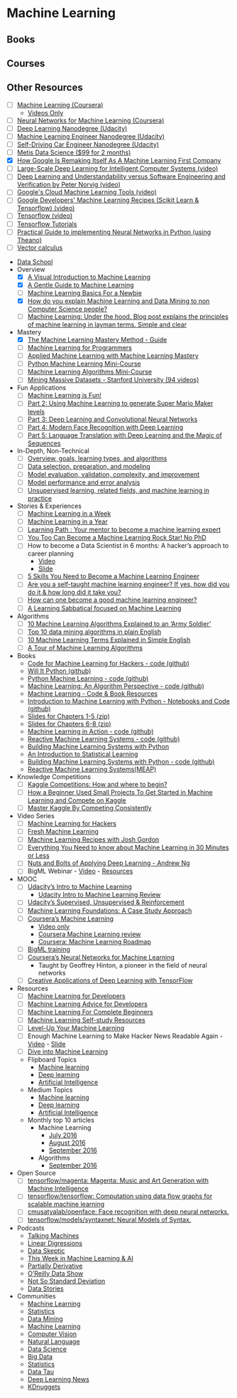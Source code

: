 # Machine Learning

## Books

## Courses

## Other Resources

- [ ] [Machine Learning (Coursera)](https://www.coursera.org/learn/machine-learning)
    - [Videos Only](https://www.youtube.com/playlist?list=PLZ9qNFMHZ-A4rycgrgOYma6zxF4BZGGPW)
- [ ] [Neural Networks for Machine Learning (Coursera)](https://www.coursera.org/learn/neural-networks)
- [ ] [Deep Learning Nanodegree (Udacity)](https://www.udacity.com/course/deep-learning--ud730)
- [ ] [Machine Learning Engineer Nanodegree (Udacity)](https://www.udacity.com/course/machine-learning-engineer-nanodegree-by-google--nd009)
- [ ] [Self-Driving Car Engineer Nanodegree (Udacity)](https://www.udacity.com/drive)
- [ ] [Metis Data Science ($99 for 2 months)](http://www.thisismetis.com/explore-data-science)
- [x] [How Google Is Remaking Itself As A Machine Learning First Company](https://backchannel.com/how-google-is-remaking-itself-as-a-machine-learning-first-company-ada63defcb70)
- [ ] [Large-Scale Deep Learning for Intelligent Computer Systems (video)](https://www.youtube.com/watch?v=QSaZGT4-6EY)
- [ ] [Deep Learning and Understandability versus Software Engineering and Verification by Peter Norvig (video)](https://www.youtube.com/watch?v=X769cyzBNVw)
- [ ] [Google's Cloud Machine Learning Tools (video)](https://www.youtube.com/watch?v=Ja2hxBAwG_0)
- [ ] [Google Developers' Machine Learning Recipes (Scikit Learn & Tensorflow) (video)](https://www.youtube.com/playlist?list=PLOU2XLYxmsIIuiBfYad6rFYQU_jL2ryal)
- [ ] [Tensorflow (video)](https://www.youtube.com/watch?v=oZikw5k_2FM)
- [ ] [Tensorflow Tutorials](https://www.tensorflow.org/versions/r0.11/tutorials/index.html)
- [ ] [Practical Guide to implementing Neural Networks in Python (using Theano)](http://www.analyticsvidhya.com/blog/2016/04/neural-networks-python-theano/)
- [ ] [Vector calculus](https://www.youtube.com/watch?v=tDtYAddb4o4)
-   [Data School](http://www.dataschool.io/)
-   Overview
    - [x] [A Visual Introduction to Machine Learning](http://www.r2d3.us/visual-intro-to-machine-learning-part-1/)
    - [x] [A Gentle Guide to Machine Learning](https://blog.monkeylearn.com/a-gentle-guide-to-machine-learning/)
    - [ ] [Machine Learning Basics For a Newbie](https://www.analyticsvidhya.com/blog/2015/06/machine-learning-basics/)
    - [x] [How do you explain Machine Learning and Data Mining to non Computer Science people?](https://www.quora.com/How-do-you-explain-Machine-Learning-and-Data-Mining-to-non-Computer-Science-people)
    - [ ] [Machine Learning: Under the hood. Blog post explains the principles of machine learning in layman terms. Simple and clear](https://georgemdallas.wordpress.com/2013/06/11/big-data-data-mining-and-machine-learning-under-the-hood/)
-   Mastery
    - [x] [The Machine Learning Mastery Method - Guide](http://machinelearningmastery.com/machine-learning-mastery-method/)
    - [ ] [Machine Learning for Programmers](http://machinelearningmastery.com/machine-learning-for-programmers/)
    - [ ] [Applied Machine Learning with Machine Learning Mastery](http://machinelearningmastery.com/start-here/)
    - [ ] [Python Machine Learning Mini-Course](http://machinelearningmastery.com/python-machine-learning-mini-course/)
    - [ ] [Machine Learning Algorithms Mini-Course](http://machinelearningmastery.com/machine-learning-algorithms-mini-course/)
    - [ ] [Mining Massive Datasets - Stanford University (94 videos)](https://www.youtube.com/playlist?list=PLLssT5z_DsK9JDLcT8T62VtzwyW9LNepV)
-   Fun Applications
    - [ ] [Machine Learning is Fun!](https://medium.com/@ageitgey/machine-learning-is-fun-80ea3ec3c471#.37ue6caww)
    - [ ] [Part 2: Using Machine Learning to generate Super Mario Maker levels](https://medium.com/@ageitgey/machine-learning-is-fun-part-2-a26a10b68df3#.kh7qgvp1b)
    - [ ] [Part 3: Deep Learning and Convolutional Neural Networks](https://medium.com/@ageitgey/machine-learning-is-fun-part-3-deep-learning-and-convolutional-neural-networks-f40359318721#.44rhxy637)
    - [ ] [Part 4: Modern Face Recognition with Deep Learning](https://medium.com/@ageitgey/machine-learning-is-fun-part-4-modern-face-recognition-with-deep-learning-c3cffc121d78#.3rwmq0ddc)
    - [ ] [Part 5: Language Translation with Deep Learning and the Magic of Sequences](https://medium.com/@ageitgey/machine-learning-is-fun-part-5-language-translation-with-deep-learning-and-the-magic-of-sequences-2ace0acca0aa#.wyfthap4c)
-   In-Depth, Non-Technical
    - [ ] [Overview, goals, learning types, and algorithms](http://www.innoarchitech.com/machine-learning-an-in-depth-non-technical-guide/)
    - [ ] [Data selection, preparation, and modeling](http://www.innoarchitech.com/machine-learning-an-in-depth-non-technical-guide-part-2/)
    - [ ] [Model evaluation, validation, complexity, and improvement](http://www.innoarchitech.com/machine-learning-an-in-depth-non-technical-guide-part-3/)
    - [ ] [Model performance and error analysis](http://www.innoarchitech.com/machine-learning-an-in-depth-non-technical-guide-part-4/)
    - [ ] [Unsupervised learning, related fields, and machine learning in practice](http://www.innoarchitech.com/machine-learning-an-in-depth-non-technical-guide-part-5/)
-   Stories & Experiences
    - [ ] [Machine Learning in a Week](https://medium.com/learning-new-stuff/machine-learning-in-a-week-a0da25d59850#.tk6ft2kcg)
    - [ ] [Machine Learning in a Year](https://medium.com/learning-new-stuff/machine-learning-in-a-year-cdb0b0ebd29c#.hhcb9fxk1)
    - [ ] [Learning Path : Your mentor to become a machine learning expert](https://www.analyticsvidhya.com/learning-path-learn-machine-learning/)
    - [ ] [You Too Can Become a Machine Learning Rock Star! No PhD](https://backchannel.com/you-too-can-become-a-machine-learning-rock-star-no-phd-necessary-107a1624d96b#.g9p16ldp7)
    - [ ] How to become a Data Scientist in 6 months: A hacker’s approach to career planning
        - [Video](https://www.youtube.com/watch?v=rIofV14c0tc)
        - [Slide](http://www.slideshare.net/TetianaIvanova2/how-to-become-a-data-scientist-in-6-months)
    - [ ] [5 Skills You Need to Become a Machine Learning Engineer](http://blog.udacity.com/2016/04/5-skills-you-need-to-become-a-machine-learning-engineer.html)
    - [ ] [Are you a self-taught machine learning engineer? If yes, how did you do it & how long did it take you?](https://www.quora.com/Are-you-a-self-taught-machine-learning-engineer-If-yes-how-did-you-do-it-how-long-did-it-take-you)
    - [ ] [How can one become a good machine learning engineer?](https://www.quora.com/How-can-one-become-a-good-machine-learning-engineer)
    - [ ] [A Learning Sabbatical focused on Machine Learning](http://karlrosaen.com/ml/)
-   Algorithms
    - [ ] [10 Machine Learning Algorithms Explained to an ‘Army Soldier’](https://www.analyticsvidhya.com/blog/2015/12/10-machine-learning-algorithms-explained-army-soldier/)
    - [ ] [Top 10 data mining algorithms in plain English](https://rayli.net/blog/data/top-10-data-mining-algorithms-in-plain-english/)
    - [ ] [10 Machine Learning Terms Explained in Simple English](http://blog.aylien.com/10-machine-learning-terms-explained-in-simple/)
    - [ ] [A Tour of Machine Learning Algorithms](http://machinelearningmastery.com/a-tour-of-machine-learning-algorithms/)
-   Books
    - [Code for Machine Learning for Hackers - code (github)](https://github.com/johnmyleswhite/ML_for_Hackers)
    - [Will It Python (github)](https://github.com/carljv/Will_it_Python)
    - [Python Machine Learning - code (github)](https://github.com/rasbt/python-machine-learning-book)
    - [Machine Learning: An Algorithm Perspective - code (github)](https://github.com/alexsosn/MarslandMLAlgo)
    - [Machine Learning - Code & Book Resources](http://seat.massey.ac.nz/personal/s.r.marsland/MLbook.html)
    - [Introduction to Machine Learning with Python - Notebooks and Code (github)](https://github.com/amueller/introduction_to_ml_with_python)
    - [Slides for Chapters 1-5 (zip)](http://www.cs.waikato.ac.nz/ml/weka/Slides3rdEd_Ch1-5.zip)
    - [Slides for Chapters 6-8 (zip)](http://www.cs.waikato.ac.nz/ml/weka/Slides3rdEd_Ch6-8.zip)
    - [Machine Learning in Action - code (github)](https://github.com/pbharrin/machinelearninginaction)
    - [Reactive Machine Learning Systems - code (github)](https://github.com/jeffreyksmithjr/reactive-machine-learning-systems)
    - [Building Machine Learning Systems with Python](https://www.packtpub.com/big-data-and-business-intelligence/building-machine-learning-systems-python)
    - [An Introduction to Statistical Learning](http://www-bcf.usc.edu/~gareth/ISL/)
    - [Building Machine Learning Systems with Python - code (github)](https://github.com/luispedro/BuildingMachineLearningSystemsWithPython)
    - [Reactive Machine Learning Systems(MEAP)](https://www.manning.com/books/reactive-machine-learning-systems)
-   Knowledge Competitions
    - [ ] [Kaggle Competitions: How and where to begin?](https://www.analyticsvidhya.com/blog/2015/06/start-journey-kaggle/)
    - [ ] [How a Beginner Used Small Projects To Get Started in Machine Learning and Compete on Kaggle](http://machinelearningmastery.com/how-a-beginner-used-small-projects-to-get-started-in-machine-learning-and-compete-on-kaggle)
    - [ ] [Master Kaggle By Competing Consistently](http://machinelearningmastery.com/master-kaggle-by-competing-consistently/)
-   Video Series
    - [ ] [Machine Learning for Hackers](https://www.youtube.com/playlist?list=PL2-dafEMk2A4ut2pyv0fSIXqOzXtBGkLj)
    - [ ] [Fresh Machine Learning](https://www.youtube.com/playlist?list=PL2-dafEMk2A6Kc7pV6gHH-apBFxwFjKeY)
    - [ ] [Machine Learning Recipes with Josh Gordon](https://www.youtube.com/playlist?list=PLOU2XLYxmsIIuiBfYad6rFYQU_jL2ryal)
    - [ ] [Everything You Need to know about Machine Learning in 30 Minutes or Less](https://vimeo.com/43547079)
    - [ ] [Nuts and Bolts of Applying Deep Learning - Andrew Ng](https://www.youtube.com/watch?v=F1ka6a13S9I)
    - [ ] BigML Webinar
          - [Video](https://www.youtube.com/watch?list=PL1bKyu9GtNYHcjGa6ulrvRVcm1lAB8he3&v=W62ehrnOVqo)
          - [Resources](https://bigml.com/releases)
-   MOOC
    - [ ] [Udacity’s Intro to Machine Learning](https://www.udacity.com/course/intro-to-machine-learning--ud120)
        - [Udacity Intro to Machine Learning Review](http://hamelg.blogspot.com/2014/12/udacity-intro-to-machine-learning-review.html)
    - [ ] [Udacity’s Supervised, Unsupervised & Reinforcement](https://www.udacity.com/course/machine-learning--ud262)
    - [ ] [Machine Learning Foundations: A Case Study Approach](https://www.coursera.org/learn/ml-foundations)
    - [ ] [Coursera’s Machine Learning](https://www.coursera.org/learn/machine-learning)
        - [Video only](https://www.youtube.com/playlist?list=PLZ9qNFMHZ-A4rycgrgOYma6zxF4BZGGPW)
        - [Coursera Machine Learning review](https://rayli.net/blog/data/coursera-machine-learning-review/)
        - [Coursera: Machine Learning Roadmap](https://metacademy.org/roadmaps/cjrd/coursera_ml_supplement)
    - [ ] [BigML training](https://bigml.com/training)
    - [ ] [Coursera’s Neural Networks for Machine Learning](https://www.coursera.org/learn/neural-networks)
        - Taught by Geoffrey Hinton, a pioneer in the field of neural networks
    - [ ] [Creative Applications of Deep Learning with TensorFlow](https://www.kadenze.com/courses/creative-applications-of-deep-learning-with-tensorflow/info)
-   Resources
    - [ ] [Machine Learning for Developers](https://xyclade.github.io/MachineLearning/)
    - [ ] [Machine Learning Advice for Developers](https://dev.to/thealexlavin/machine-learning-advice-for-developers)
    - [ ] [Machine Learning For Complete Beginners](http://pythonforengineers.com/machine-learning-for-complete-beginners/)
    - [ ] [Machine Learning Self-study Resources](https://ragle.sanukcode.net/articles/machine-learning-self-study-resources/)
    - [ ] [Level-Up Your Machine Learning](https://metacademy.org/roadmaps/cjrd/level-up-your-ml)
    - [ ] Enough Machine Learning to Make Hacker News Readable Again
          - [Video](https://www.youtube.com/watch?v=O7IezJT9uSI)
          - [Slide](https://speakerdeck.com/pycon2014/enough-machine-learning-to-make-hacker-news-readable-again-by-ned-jackson-lovely)
    - [ ] [Dive into Machine Learning](https://github.com/hangtwenty/dive-into-machine-learning)
    - Flipboard Topics
      - [Machine learning](https://flipboard.com/topic/machinelearning)
      - [Deep learning](https://flipboard.com/topic/deeplearning)
      - [Artificial Intelligence](https://flipboard.com/topic/artificialintelligence)
    - Medium Topics
      - [Machine learning](https://medium.com/tag/machine-learning/latest)
      - [Deep learning](https://medium.com/tag/deep-learning)
      - [Artificial Intelligence](https://medium.com/tag/artificial-intelligence)
    - Monthly top 10 articles
      - Machine Learning
        - [July 2016](https://medium.mybridge.co/top-ten-machine-learning-articles-for-the-past-month-9c1202351144#.lyycen64y)
        - [August 2016](https://medium.mybridge.co/machine-learning-top-10-articles-for-the-past-month-2f3cb815ffed#.i9ee7qkjz)
        - [September 2016](https://medium.mybridge.co/machine-learning-top-10-in-september-6838169e9ee7#.4jbjcibft)
      - Algorithms
        - [September 2016](https://medium.mybridge.co/algorithm-top-10-articles-in-september-8a0e6afb0807#.hgjzuyxdb)
-   Open Source
    - [ ] [tensorflow/magenta: Magenta: Music and Art Generation with Machine Intelligence](https://github.com/tensorflow/magenta)
    - [ ] [tensorflow/tensorflow: Computation using data flow graphs for scalable machine learning](https://github.com/tensorflow/tensorflow)
    - [ ] [cmusatyalab/openface: Face recognition with deep neural networks.](https://github.com/cmusatyalab/openface)
    - [ ] [tensorflow/models/syntaxnet: Neural Models of Syntax.](https://github.com/tensorflow/models/tree/master/syntaxnet)
-   Podcasts
    - [Talking Machines](http://www.thetalkingmachines.com/)
    - [Linear Digressions](http://lineardigressions.com/)
    - [Data Skeptic](http://dataskeptic.com/)
    - [This Week in Machine Learning & AI](https://twimlai.com/)
    - [Partially Derivative](http://partiallyderivative.com/)
    - [O’Reilly Data Show](http://radar.oreilly.com/tag/oreilly-data-show-podcast)
    - [Not So Standard Deviation](https://soundcloud.com/nssd-podcast)
    - [Data Stories](http://datastori.es/)
-   Communities
    - [Machine Learning](https://www.quora.com/topic/Machine-Learning)
    - [Statistics](https://www.quora.com/topic/Statistics-academic-discipline)
    - [Data Mining](https://www.quora.com/topic/Data-Mining)
    - [Machine Learning](https://www.reddit.com/r/machinelearning)
    - [Computer Vision](https://www.reddit.com/r/computervision)
    - [Natural Language](https://www.reddit.com/r/languagetechnology)
    - [Data Science](https://www.reddit.com/r/datascience)
    - [Big Data](https://www.reddit.com/r/bigdata)
    - [Statistics](https://www.reddit.com/r/statistics)
    - [Data Tau](http://www.datatau.com/)
    - [Deep Learning News](http://news.startup.ml/)
    - [KDnuggets](http://www.kdnuggets.com/)
